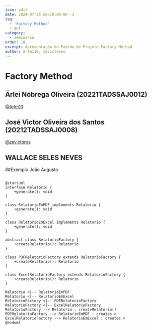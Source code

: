 ```yaml
---
icon: edit
date: 2024-07-25 20:10:00.00 -3
tag:
  - 'Factory Method'
  - gof
category:
  - seminario
order: 10
excerpt: Apresentação do Padrão de Projeto Factory Method
author: Arlei10, zevictoros
---
```

# Factory Method


## Árlei Nóbrega Oliveira (20221TADSSAJ0012) 

[@Arlei10](https://github.com/Arlei10)

<!-- @include: ../../../includes/factory_method/seminario-1-Arlei10/README.md -->



## José Victor Oliveira dos Santos (20212TADSSAJ0008) 

[@zevictoros](https://github.com/zevictoros) 

<!-- @include: ../../../includes/factory_method/seminario-1-zevictoros/README.md -->


## WALLACE SELES NEVES



##Exemplo João Augusto

```plantuml

@startuml
interface Relatorio {
    +generate(): void
}

class RelatorioEmPDF implements Relatorio {
    +generate(): void
}

class RelatorioEmExcel implements Relatorio {
    +generate(): void
}

abstract class RelatorioFactory {
    +createRelatorio(): Relatorio
}

class PDFRelatorioFactory extends RelatorioFactory {
    +createRelatorio(): Relatorio
}

class ExcelRelatorioFactory extends RelatorioFactory {
    +createRelatorio(): Relatorio
}

Relatorio <|-- RelatorioEmPDF
Relatorio <|-- RelatorioEmExcel
RelatorioFactory <|-- PDFRelatorioFactory
RelatorioFactory <|-- ExcelRelatorioFactory
RelatorioFactory --> Relatorio : createRelatorio()
PDFRelatorioFactory --> RelatorioEmPDF : creates >
ExcelRelatorioFactory --> RelatorioEmExcel : creates >
@enduml


```

